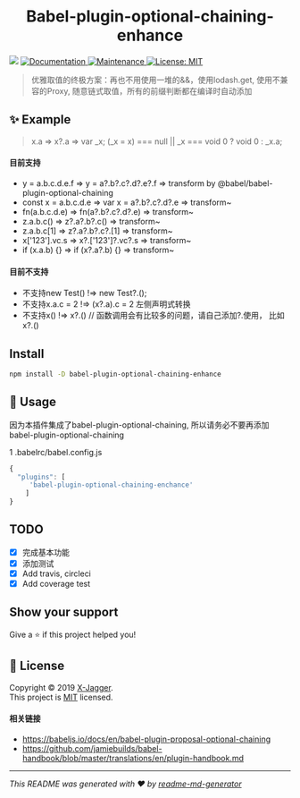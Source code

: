 <h1 align="center">Babel-plugin-optional-chaining-enhance</h1>
<p>
  <img src="https://img.shields.io/badge/version-0.0.1-blue.svg?cacheSeconds=2592000" />
  <a href="https://github.com/X-Jagger/babel-plugin-optional-chaining-enhance#readme">
    <img alt="Documentation" src="https://img.shields.io/badge/documentation-yes-brightgreen.svg" target="_blank" />
  </a>
  <a href="https://github.com/X-Jagger/babel-plugin-optional-chaining-enhance/graphs/commit-activity">
    <img alt="Maintenance" src="https://img.shields.io/badge/Maintained%3F-yes-green.svg" target="_blank" />
  </a>
  <a href="https://github.com/X-Jagger/babel-plugin-optional-chaining-enhance/blob/master/LICENSE">
    <img alt="License: MIT" src="https://img.shields.io/badge/License-MIT-yellow.svg" target="_blank" />
  </a>
</p>

> 优雅取值的终极方案：再也不用使用一堆的&&，使用lodash.get, 使用不兼容的Proxy, 随意链式取值，所有的前缀判断都在编译时自动添加

## ✨ Example
> x.a => x?.a => var _x; (_x = x) === null || _x === void 0 ? void 0 : _x.a;

#### 目前支持
 * y = a.b.c.d.e.f => y = a?.b?.c?.d?.e?.f => transform by @babel/babel-plugin-optional-chaining
 * const x = a.b.c.d.e => var x = a?.b?.c?.d?.e => transform~
 * fn(a.b.c.d.e) => fn(a?.b?.c?.d?.e) => transform~
 * z.a.b.c() => z?.a?.b?.c() => transform~
 * z.a.b.c[1] => z?.a?.b?.c?.[1] => transform~
 * x['123'].vc.s => x?.['123']?.vc?.s => transform~
 * if (x.a.b) {} => if (x?.a?.b) {} => transform~

#### 目前不支持
 * 不支持new Test() !=> new Test?.();
 * 不支持x.a.c = 2 !=> (x?.a).c = 2 左侧声明式转换
 * 不支持x() !=> x?.() // 函数调用会有比较多的问题，请自己添加?.使用， 比如x?.()


## Install

```sh
npm install -D babel-plugin-optional-chaining-enhance
```
## 🚀 Usage

因为本插件集成了babel-plugin-optional-chaining, 所以请务必不要再添加babel-plugin-optional-chaining

1 .babelrc/babel.config.js
```js
{
  "plugins": [
     'babel-plugin-optional-chaining-enchance'
    ]
}
```


## TODO
* [x] 完成基本功能
* [x] 添加测试
* [x] Add travis, circleci
* [x] Add coverage test

## Show your support

Give a ⭐️ if this project helped you!

## 📝 License

Copyright © 2019 [X-Jagger](https://github.com/X-Jagger).<br />
This project is [MIT](https://github.com/X-Jagger/babel-plugin-optional-chaining-enhance/blob/master/LICENSE) licensed.

#### 相关链接
- https://babeljs.io/docs/en/babel-plugin-proposal-optional-chaining
- https://github.com/jamiebuilds/babel-handbook/blob/master/translations/en/plugin-handbook.md

***
_This README was generated with ❤️ by [readme-md-generator](https://github.com/kefranabg/readme-md-generator)_